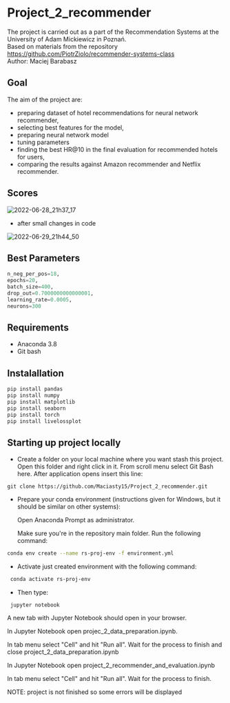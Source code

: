 # Project_2_recommender

The project is carried out as a part of the Recommendation Systems at the University of Adam Mickiewicz in Poznań. \
Based on materials from the repository https://github.com/PiotrZiolo/recommender-systems-class \
Author: Maciej Barabasz 

## Goal

The aim of the project are:
- preparing dataset of hotel recommendations for neural network recommender,
- selecting best features for the model,
- preparing neural network model
- tuning parameters
- finding the best HR@10 in the final evaluation for recommended hotels for users,
- comparing the results against Amazon recommender and Netflix recommender.

## Scores
![2022-06-28_21h37_17](https://user-images.githubusercontent.com/25958431/176272599-51309702-63e9-402d-b546-a26098d68390.png)

- after small changes in code

![2022-06-29_21h44_50](https://user-images.githubusercontent.com/25958431/176530649-fa34d635-74b0-47b5-9f82-3fa15503f17f.png)


## Best Parameters 
```python
n_neg_per_pos=18, 
epochs=20, 
batch_size=400, 
drop_out=0.7000000000000001, 
learning_rate=0.0005, 
neurons=300
```

## Requirements
- Anaconda 3.8
- Git bash

## Instalallation
```bash
pip install pandas
pip install numpy
pip install matplotlib
pip install seaborn
pip install torch
pip install livelossplot
```

## Starting up project locally
- Create a folder on your local machine where you want stash this project. Open this folder and right click in it. From scroll menu select Git Bash here. After application opens insert this line:
```git
git clone https://github.com/Maciasty15/Project_2_recommender.git
```
- Prepare your conda environment (instructions given for Windows, but it should be similar on other systems):

    Open Anaconda Prompt as administrator.

    Make sure you're in the repository main folder. Run the following command:
```bash
conda env create --name rs-proj-env -f environment.yml
```
- Activate just created environment with the following command:
```bash
 conda activate rs-proj-env	
```
- Then type:
```
 jupyter notebook
```
A new tab with Jupyter Notebook should open in your browser.

In Jupyter Notebook open projec_2_data_preparation.ipynb.

In tab menu select "Cell" and hit "Run all". Wait for the process to finish and close project_2_data_preparation.ipynb

In Jupyter Notebook open project_2_recommender_and_evaluation.ipynb

In tab menu select "Cell" and hit "Run all". Wait for the process to finish.

NOTE: project is not finished so some errors will be displayed
